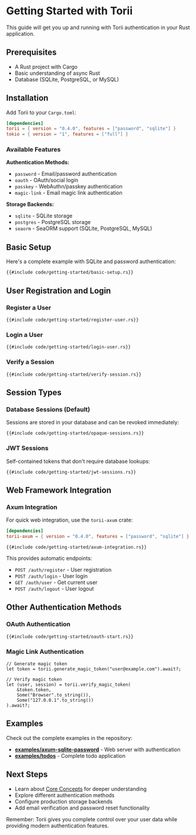 # Getting Started with Torii

This guide will get you up and running with Torii authentication in your Rust application.

## Prerequisites

- A Rust project with Cargo
- Basic understanding of async Rust
- Database (SQLite, PostgreSQL, or MySQL)

## Installation

Add Torii to your `Cargo.toml`:

```toml
[dependencies]
torii = { version = "0.4.0", features = ["password", "sqlite"] }
tokio = { version = "1", features = ["full"] }
```

### Available Features

**Authentication Methods:**
- `password` - Email/password authentication
- `oauth` - OAuth/social login
- `passkey` - WebAuthn/passkey authentication
- `magic-link` - Email magic link authentication

**Storage Backends:**
- `sqlite` - SQLite storage
- `postgres` - PostgreSQL storage
- `seaorm` - SeaORM support (SQLite, PostgreSQL, MySQL)

## Basic Setup

Here's a complete example with SQLite and password authentication:

```rust,edition2024
{{#include code/getting-started/basic-setup.rs}}
```

## User Registration and Login

### Register a User

```rust,edition2024,ignore,ignore
{{#include code/getting-started/register-user.rs}}
```

### Login a User

```rust,edition2024,ignore,ignore
{{#include code/getting-started/login-user.rs}}
```

### Verify a Session

```rust,edition2024,ignore,ignore
{{#include code/getting-started/verify-session.rs}}
```

## Session Types

### Database Sessions (Default)
Sessions are stored in your database and can be revoked immediately:

```rust,edition2024,ignore,ignore
{{#include code/getting-started/opaque-sessions.rs}}
```

### JWT Sessions
Self-contained tokens that don't require database lookups:

```rust,edition2024,ignore,ignore
{{#include code/getting-started/jwt-sessions.rs}}
```

## Web Framework Integration

### Axum Integration

For quick web integration, use the `torii-axum` crate:

```toml
[dependencies]
torii-axum = { version = "0.4.0", features = ["password", "sqlite"] }
```

```rust,edition2024,ignore,ignore
{{#include code/getting-started/axum-integration.rs}}
```

This provides automatic endpoints:
- `POST /auth/register` - User registration
- `POST /auth/login` - User login
- `GET /auth/user` - Get current user
- `POST /auth/logout` - User logout

## Other Authentication Methods

### OAuth Authentication

```rust,edition2024,ignore,ignore
{{#include code/getting-started/oauth-start.rs}}
```

### Magic Link Authentication

```rust,edition2024,ignore,ignore
// Generate magic token
let token = torii.generate_magic_token("user@example.com").await?;

// Verify magic token
let (user, session) = torii.verify_magic_token(
    &token.token,
    Some("Browser".to_string()),
    Some("127.0.0.1".to_string())
).await?;
```

## Examples

Check out the complete examples in the repository:

- **[examples/axum-sqlite-password](https://github.com/cmackenzie1/torii-rs/tree/main/examples/axum-sqlite-password)** - Web server with authentication
- **[examples/todos](https://github.com/cmackenzie1/torii-rs/tree/main/examples/todos)** - Complete todo application

## Next Steps

- Learn about [Core Concepts](./core-concepts/index.md) for deeper understanding
- Explore different authentication methods
- Configure production storage backends
- Add email verification and password reset functionality

Remember: Torii gives you complete control over your user data while providing modern authentication features.
